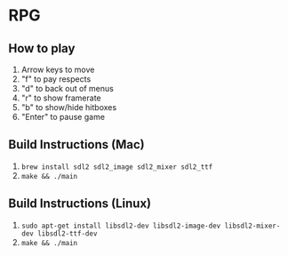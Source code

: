 # RPG

## How to play
1. Arrow keys to move
2. "f" to pay respects
3. "d" to back out of menus
4. "r" to show framerate
5. "b" to show/hide hitboxes
6. "Enter" to pause game

## Build Instructions (Mac)

1. `brew install sdl2 sdl2_image sdl2_mixer sdl2_ttf`
2. `make && ./main`

## Build Instructions (Linux)

1. `sudo apt-get install libsdl2-dev libsdl2-image-dev libsdl2-mixer-dev libsdl2-ttf-dev`
2. `make && ./main`
